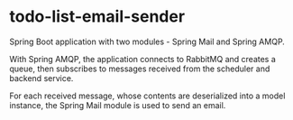 # todo-list-email-sender

Spring Boot application with two modules - Spring Mail and Spring AMQP.

With Spring AMQP, the application connects to RabbitMQ and creates a queue, then subscribes to messages received from the scheduler and backend service.

For each received message, whose contents are deserialized into a model instance, the Spring Mail module is used to send an email.
